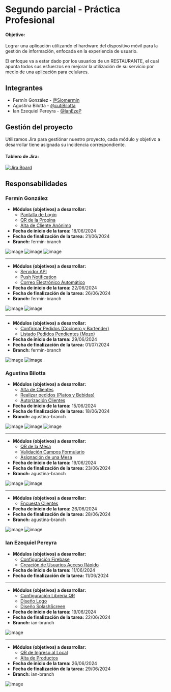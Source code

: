 
# Segundo parcial - Práctica Profesional 

#### Objetivo: 

Lograr una aplicación utilizando el hardware del dispositivo móvil para la gestión de información, enfocada en la experiencia de usuario.

El enfoque va a estar dado por los usuarios de un RESTAURANTE, el cual apunta todos sus esfuerzos en
mejorar la utilización de su servicio por medio de una aplicación para celulares.



## Integrantes

- Fermín González - [@Siomermin](https://www.github.com/Siomermin)
- Agustina Bilotta - [@cutiBilotta](https://www.github.com/cutiBilotta)
- Ian Ezequiel Pereyra - [@IanEzeP](https://www.github.com/IanEzeP)


## Gestión del proyecto
Utilizamos Jira para gestiónar nuestro proyecto, cada módulo y objetivo a desarrollar tiene asignada su incidencia correspondiente.

#### Tablero de Jira:
[![Jira Board](https://img.shields.io/badge/JIRA-Board-blue?style=for-the-badge&logo=Jira&logoColor=white)](https://afi-pps-2024.atlassian.net/jira/software/projects/KAN/boards/1)


## Responsabilidades

### Fermín González
- **Módulos (objetivos) a desarrollar:** 
    - [Pantalla de Login](https://afi-pps-2024.atlassian.net/browse/KAN-34)
    - [QR de la Propina](https://afi-pps-2024.atlassian.net/browse/KAN-10)
    - [Alta de Cliente Anónimo](https://afi-pps-2024.atlassian.net/browse/KAN-28)
- **Fecha de inicio de la tarea:** 18/06/2024 
- **Fecha de finalización de la tarea:** 21/06/2024 
- **Branch:** fermin-branch

![image](https://github.com/Siomermin/AFI-2024/assets/77855994/8bfcad2b-b4a0-40b9-ad69-054eeaedad8f)
![image](https://github.com/Siomermin/AFI-2024/assets/77855994/fe24df56-c74a-42b4-b22c-93d181a99d1f)
![image](https://github.com/Siomermin/AFI-2024/assets/77855994/552cd56b-c960-457f-a336-39e92a36e40c)

---
- **Módulos (objetivos) a desarrollar:** 
    - [Servidor API](https://afi-pps-2024.atlassian.net/browse/KAN-29)
    - [Push Notification](https://afi-pps-2024.atlassian.net/browse/KAN-19)
    - [Correo Electrónico Automático](https://afi-pps-2024.atlassian.net/browse/KAN-20)
- **Fecha de inicio de la tarea:** 22/06/2024 
- **Fecha de finalización de la tarea:** 26/06/2024 
- **Branch:** fermin-branch

![image](https://github.com/Siomermin/AFI-2024/assets/77855994/24c1ae9d-ad28-4c84-8b9f-1edd358768e3)
![image](https://github.com/Siomermin/AFI-2024/assets/77855994/d11d8697-d119-48c0-9384-fb51981c634d)

---
- **Módulos (objetivos) a desarrollar:** 
    - [Confirmar Pedidos (Cocinero y Bartender)](https://afi-pps-2024.atlassian.net/browse/KAN-32)
    - [Listado Pedidos Pendientes (Mozo)](https://afi-pps-2024.atlassian.net/browse/KAN-33)
- **Fecha de inicio de la tarea:** 29/06/2024 
- **Fecha de finalización de la tarea:** 01/07/2024 
- **Branch:** fermin-branch

![image](https://github.com/Siomermin/AFI-2024/assets/77855994/4ff14cd9-a06a-472d-b09e-b6dd906c9d25)
![image](https://github.com/Siomermin/AFI-2024/assets/77855994/c73dedc4-7a4f-4198-a886-b72c25c25084)

### Agustina Bilotta
- **Módulos (objetivos) a desarrollar:**
    - [Alta de Clientes](https://afi-pps-2024.atlassian.net/browse/KAN-1)
    - [Realizar pedidos (Platos y Bebidas)](https://afi-pps-2024.atlassian.net/browse/KAN-24)
    - [Autorización Clientes](https://afi-pps-2024.atlassian.net/browse/KAN-26)
- **Fecha de inicio de la tarea:** 15/06/2024
- **Fecha de finalización de la tarea:** 18/06/2024
- **Branch:** agustina-branch

![image](https://github.com/Siomermin/AFI-2024/assets/77855994/ac6e3a35-424e-4c67-a786-6af01c8998d9)
![image](https://github.com/Siomermin/AFI-2024/assets/77855994/ed91d730-84b4-41cc-a4e8-69c92874b8bf)
![image](https://github.com/Siomermin/AFI-2024/assets/77855994/ee5d86b4-8c92-43ee-bb79-d07fc1c7b9ed)

---
- **Módulos (objetivos) a desarrollar:**
    - [QR de la Mesa](https://afi-pps-2024.atlassian.net/browse/KAN-9)
    - [Validación Campos Formulario](https://afi-pps-2024.atlassian.net/browse/KAN-15)
    - [Asignación de una Mesa](https://afi-pps-2024.atlassian.net/browse/KAN-27)
- **Fecha de inicio de la tarea:** 19/06/2024
- **Fecha de finalización de la tarea:** 23/06/2024
- **Branch:** agustina-branch

![image](https://github.com/Siomermin/AFI-2024/assets/77855994/093e7da9-554f-4a4b-b3ed-f0cdfe1b34e6)
![image](https://github.com/Siomermin/AFI-2024/assets/77855994/e095505d-964a-46e4-8973-701f11872f34)

---
- **Módulos (objetivos) a desarrollar:**
    - [Encuesta Clientes](https://afi-pps-2024.atlassian.net/browse/KAN-12)
- **Fecha de inicio de la tarea:** 26/06/2024
- **Fecha de finalización de la tarea:** 28/06/2024
- **Branch:** agustina-branch

![image](https://github.com/Siomermin/AFI-2024/assets/77855994/0e03bc17-0b08-4c2d-9803-7e72327c3b22)
![image](https://github.com/Siomermin/AFI-2024/assets/77855994/01c7b110-bcd9-4512-9fc6-8bcb3ee9c421)


### Ian Ezequiel Pereyra
- **Módulos (objetivos) a desarrollar:** 
    - [Configuración Firebase](https://afi-pps-2024.atlassian.net/browse/KAN-30)
    - [Creación de Usuarios Acceso Rápido](https://afi-pps-2024.atlassian.net/browse/KAN-23)
- **Fecha de inicio de la tarea:** 11/06/2024 
- **Fecha de finalización de la tarea:** 11/06/2024  
---
- **Módulos (objetivos) a desarrollar:** 
    - [Configuración Libreria QR](https://afi-pps-2024.atlassian.net/browse/KAN-31)
    - [Diseño Logo](https://afi-pps-2024.atlassian.net/browse/KAN-21)
    - [Diseño SplashScreen](https://afi-pps-2024.atlassian.net/browse/KAN-22)
- **Fecha de inicio de la tarea:** 19/06/2024 
- **Fecha de finalización de la tarea:** 22/06/2024
- **Branch:** ian-branch

![image](https://github.com/Siomermin/AFI-2024/assets/77855994/4f058860-76e8-4ff4-9e83-8d523dc33aa8)

---
- **Módulos (objetivos) a desarrollar:** 
    - [QR de Ingreso al Local](https://afi-pps-2024.atlassian.net/browse/KAN-7)
    - [Alta de Productos](https://afi-pps-2024.atlassian.net/browse/KAN-6)
- **Fecha de inicio de la tarea:** 26/06/2024 
- **Fecha de finalización de la tarea:** 29/06/2024
- **Branch:** ian-branch

![image](https://github.com/Siomermin/AFI-2024/assets/77855994/233803bf-c13a-4df7-9640-86724991a682)

